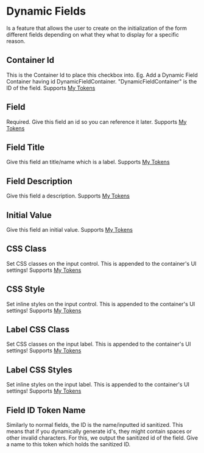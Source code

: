 # Dynamic Fields

Is a feature that allows the user to create on the initialization of the form different fields depending on what they what to display for a specific reason.

## Container Id

This is the Container Id to place this checkbox into. Eg. Add a Dynamic Field Container having id DynamicFieldContainer. "DynamicFieldContainer" is the ID of the field.
Supports [My Tokens](/my-tokens/index.html)

## Field

Required. Give this field an id so you can reference it later.
Supports [My Tokens](/my-tokens/index.html)

## Field Title

Give this field an title/name which is a label.
Supports [My Tokens](/my-tokens/index.html)

## Field Description

Give this field a description.
Supports [My Tokens](/my-tokens/index.html)

## Initial Value

Give this field an initial value.
Supports [My Tokens](/my-tokens/index.html)

## CSS Class

Set CSS classes on the input control. This is appended to the container's UI settings!
Supports [My Tokens](/my-tokens/index.html)

## CSS Style

Set inline styles on the input control. This is appended to the container's UI settings!
Supports [My Tokens](/my-tokens/index.html)

## Label CSS Class

Set CSS classes on the input label. This is appended to the container's UI settings!
Supports [My Tokens](/my-tokens/index.html)

## Label CSS Styles

Set inline styles on the input label. This is appended to the container's UI settings!
Supports [My Tokens](/my-tokens/index.html)

## Field ID Token Name

Similarly to normal fields, the ID is the name/inputted id sanitized. This means that if you dynamically generate id's, they might contain spaces or other invalid characters. For this, we output the sanitized id of the field. Give a name to this token which holds the sanitized ID.
